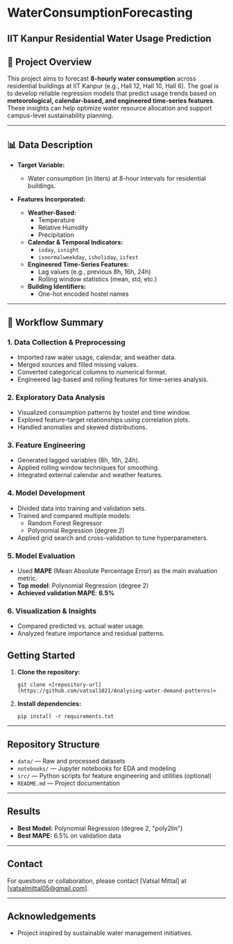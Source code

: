 # WaterConsumptionForecasting  
## IIT Kanpur Residential Water Usage Prediction

## 🚀 Project Overview

This project aims to forecast **8-hourly water consumption** across residential buildings at IIT Kanpur (e.g., Hall 12, Hall 10, Hall 6). The goal is to develop reliable regression models that predict usage trends based on **meteorological, calendar-based, and engineered time-series features**. These insights can help optimize water resource allocation and support campus-level sustainability planning.

---

## 📊 Data Description

- **Target Variable:**  
  - Water consumption (in liters) at 8-hour intervals for residential buildings.

- **Features Incorporated:**
  - **Weather-Based:**
    - Temperature  
    - Relative Humidity  
    - Precipitation  
  - **Calendar & Temporal Indicators:**
    - `isday`, `isnight`  
    - `isnormalweekday`, `isholiday`, `isfest`
  - **Engineered Time-Series Features:**
    - Lag values (e.g., previous 8h, 16h, 24h)
    - Rolling window statistics (mean, std, etc.)
  - **Building Identifiers:**
    - One-hot encoded hostel names

---

## 🔁 Workflow Summary

### 1. **Data Collection & Preprocessing**
- Imported raw water usage, calendar, and weather data.
- Merged sources and filled missing values.
- Converted categorical columns to numerical format.
- Engineered lag-based and rolling features for time-series analysis.

### 2. **Exploratory Data Analysis**
- Visualized consumption patterns by hostel and time window.
- Explored feature-target relationships using correlation plots.
- Handled anomalies and skewed distributions.

### 3. **Feature Engineering**
- Generated lagged variables (8h, 16h, 24h).
- Applied rolling window techniques for smoothing.
- Integrated external calendar and weather features.

### 4. **Model Development**
- Divided data into training and validation sets.
- Trained and compared multiple models:
  - Random Forest Regressor  
  - Polynomial Regression (degree 2)
- Applied grid search and cross-validation to tune hyperparameters.

### 5. **Model Evaluation**
- Used **MAPE** (Mean Absolute Percentage Error) as the main evaluation metric.
- **Top model**: Polynomial Regression (degree 2)
- **Achieved validation MAPE**: **6.5%**

### 6. **Visualization & Insights**
- Compared predicted vs. actual water usage.
- Analyzed feature importance and residual patterns.

## Getting Started

1. **Clone the repository:**
    ```
    git clone <[repository-url](https://github.com/vatsal1021/Analysing-water-demand-patterns)>
    ```

2. **Install dependencies:**
    ```
    pip install -r requirements.txt
    ```

---

## Repository Structure

- `data/` — Raw and processed datasets
- `notebooks/` — Jupyter notebooks for EDA and modeling
- `src/` — Python scripts for feature engineering and utilities (optional)
- `README.md` — Project documentation

---

## Results

- **Best Model:** Polynomial Regression (degree 2, "poly2lin")
- **Best MAPE:** 6.5% on validation data

---

## Contact

For questions or collaboration, please contact [Vatsal Mittal] at [vatsalmittal05@gmail.com].

---

## Acknowledgements
- Project inspired by sustainable water management initiatives.

